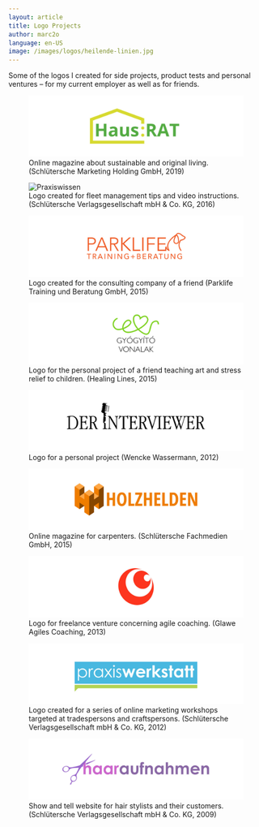 ```yaml
---
layout: article
title: Logo Projects
author: marc2o
language: en-US
image: /images/logos/heilende-linien.jpg
---
```


Some of the logos I created for side projects, product tests and personal ventures – for my current employer as well as for friends.

<figure>
  <img src="/images/logos/hausrat.jpg" alt="Haus:RAT-Magazin">
  <figcaption>Online magazine about sustainable and original living. (Schlütersche Marketing Holding GmbH, 2019)</figcaption>
</figure>

<figure>
  <img src="/images/logos/praxiswissen.jpg" alt="Praxiswissen">
  <figcaption>Logo created for fleet management tips and video instructions. (Schlütersche Verlagsgesellschaft mbH & Co. KG, 2016)</figcaption>
</figure>

<figure>
  <img src="/images/logos/parklife.jpg" alt="Parklife Training & Beratung">
  <figcaption>Logo created for the consulting company of a friend (Parklife Training und Beratung GmbH, 2015)</figcaption>
</figure>

<figure>
  <img src="/images/logos/heilende-linien.jpg" alt="">
  <figcaption>Logo for the personal project of a friend teaching art and stress relief to children. (Healing Lines, 2015)</figcaption>
</figure>

<figure>
  <img src="/images/logos/der-interviewer.jpg" alt="Der Interviewer">
  <figcaption>Logo for a personal project (Wencke Wassermann, 2012)</figcaption>
</figure>

<figure>
  <img src="/images/logos/holzhelden.jpg" alt="Holzhelden">
  <figcaption>Online magazine for carpenters. (Schlütersche Fachmedien GmbH, 2015)</figcaption>
</figure>

<figure>
  <img src="/images/logos/glawe.jpg" alt="Glawe Agiles Coaching">
  <figcaption>Logo for freelance venture concerning agile coaching. (Glawe Agiles Coaching, 2013)</figcaption>
</figure>

<figure>
  <img src="/images/logos/praxiswerkstatt.jpg" alt="Praxiswerkstatt">
  <figcaption>Logo created for a series of online marketing workshops targeted at tradespersons and craftspersons. (Schlütersche Verlagsgesellschaft mbH & Co. KG, 2012)</figcaption>
</figure>

<figure>
  <img src="/images/logos/haaraufnahmen.jpg" alt="">
  <figcaption>Show and tell website for hair stylists and their customers. (Schlütersche Verlagsgesellschaft mbH & Co. KG, 2009)</figcaption>
</figure>